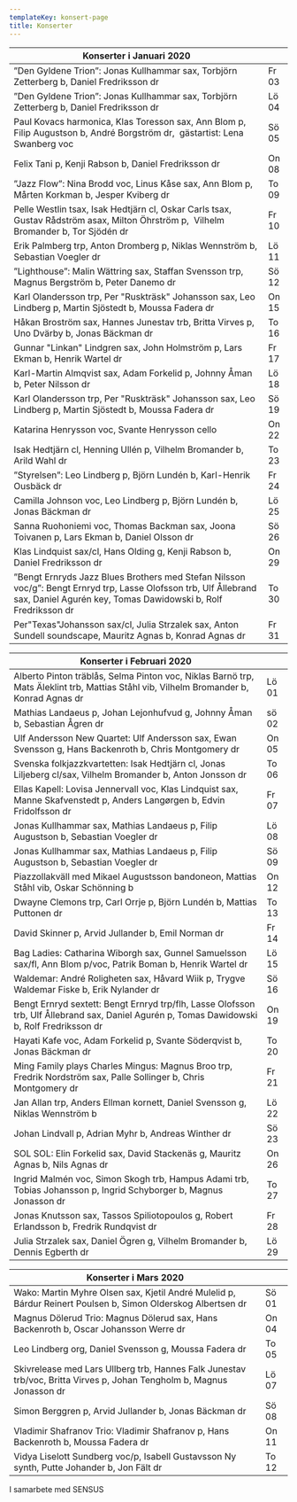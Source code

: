 ```yaml
---
templateKey: konsert-page
title: Konserter
---
```



| Konserter i Januari 2020                                                                                                                          |        |
| ------------------------------------------------------------------------------------------------------------------------------------------- | ------ |
| ”Den Gyldene Trion”: Jonas Kullhammar sax, Torbjörn Zetterberg b, Daniel Fredriksson dr                                                      | Fr 03  |
| ”Den Gyldene Trion”: Jonas Kullhammar sax, Torbjörn Zetterberg b, Daniel Fredriksson dr                                                      | Lö 04 |  
| Paul Kovacs harmonica, Klas Toresson sax, Ann Blom p, Filip Augustson b, André Borgström dr,  gästartist: Lena Swanberg voc| Sö 05  |
| Felix Tani p, Kenji Rabson b, Daniel Fredriksson dr| On 08 |
|”Jazz Flow”: Nina Brodd voc, Linus Kåse sax, Ann Blom p, Mårten Korkman b, Jesper Kviberg dr | To 09 | 
| Pelle Westlin tsax, Isak Hedtjärn cl, Oskar Carls tsax, Gustav Rådström asax, Milton Öhrström p,  Vilhelm Bromander b, Tor Sjödén dr| Fr 10 |
| Erik Palmberg trp, Anton Dromberg p, Niklas Wennström b, Sebastian Voegler dr | Lö 11 |
|”Lighthouse”: Malin Wättring sax, Staffan Svensson trp, Magnus Bergström b, Peter Danemo dr | Sö 12 |
| Karl Olandersson trp, Per "Ruskträsk" Johansson sax, Leo Lindberg p, Martin Sjöstedt b, Moussa Fadera dr | On 15 |
| Håkan Broström sax, Hannes Junestav trb, Britta Virves p, Uno Dvärby b, Jonas Bäckman dr | To 16 |
| Gunnar "Linkan" Lindgren sax, John Holmström p, Lars Ekman b, Henrik Wartel dr | Fr 17 |
| Karl-Martin Almqvist sax, Adam Forkelid p, Johnny Åman b, Peter Nilsson dr | Lö 18 |
| Karl Olandersson trp, Per "Ruskträsk" Johansson sax, Leo Lindberg p, Martin Sjöstedt b, Moussa Fadera dr | Sö 19 |
| Katarina Henrysson voc, Svante Henrysson cello | On 22 |
| Isak Hedtjärn cl, Henning Ullén p, Vilhelm Bromander b, Arild Wahl dr | To 23 |
| ”Styrelsen”: Leo Lindberg p, Björn Lundén b, Karl-Henrik Ousbäck dr | Fr 24 |
| Camilla Johnson voc, Leo Lindberg p, Björn Lundén b, Jonas Bäckman dr | Lö 25 |
| Sanna Ruohoniemi voc, Thomas Backman sax, Joona Toivanen p, Lars Ekman b, Daniel Olsson dr | Sö 26 |
| Klas Lindquist sax/cl, Hans Olding g, Kenji Rabson b, Daniel Fredriksson dr | On 29 |
| ”Bengt Ernryds Jazz Blues Brothers med Stefan Nilsson voc/g”: Bengt Ernryd trp, Lasse Olofsson trb, Ulf Ållebrand sax, Daniel Agurén key, Tomas Dawidowski b, Rolf Fredriksson dr | To 30 |
| Per"Texas"Johansson sax/cl, Julia Strzalek sax, Anton Sundell soundscape, Mauritz Agnas b, Konrad Agnas dr | Fr 31 | 

| Konserter i Februari 2020                                                                                                                          |        |
| ------------------------------------------------------------------------------------------------------------------------------------------- | ------ |
| Alberto Pinton träblås, Selma Pinton voc, Niklas Barnö trp, Mats Äleklint trb, Mattias Ståhl vib, Vilhelm Bromander b, Konrad Agnas dr | Lö 01 |
| Mathias Landaeus p, Johan Lejonhufvud g, Johnny Åman b, Sebastian Ågren dr | sö 02 |
|Ulf Andersson New Quartet: Ulf Andersson sax, Ewan Svensson g, Hans Backenroth b, Chris Montgomery dr | On 05 |
| Svenska folkjazzkvartetten: Isak Hedtjärn cl, Jonas Liljeberg cl/sax, Vilhelm Bromander b, Anton Jonsson dr | To 06 |
| Ellas Kapell: Lovisa Jennervall voc, Klas Lindquist sax, Manne Skafvenstedt p, Anders Langørgen b, Edvin Fridolfsson dr | Fr 07 |
|Jonas Kullhammar sax, Mathias Landaeus p, Filip Augustson b, Sebastian Voegler dr| Lö 08 |
|Jonas Kullhammar sax, Mathias Landaeus p, Filip Augustson b, Sebastian Voegler dr| Sö 09 |
|Piazzollakväll med Mikael Augustsson bandoneon, Mattias Ståhl vib, Oskar Schönning b | On 12 |
|Dwayne Clemons trp, Carl Orrje p, Björn Lundén b, Mattias Puttonen dr| To 13 |
| David Skinner p, Arvid Jullander b, Emil Norman dr | Fr 14 |
| Bag Ladies: Catharina Wiborgh sax, Gunnel Samuelsson sax/fl, Ann Blom p/voc, Patrik Boman b, Henrik Wartel dr | Lö 15 |
| Waldemar: André Roligheten sax, Håvard Wiik p, Trygve Waldemar Fiske b, Erik Nylander dr | Sö 16 |
| Bengt Ernryd sextett: Bengt Ernryd trp/flh, Lasse Olofsson trb, Ulf Ållebrand sax, Daniel Agurén p, Tomas Dawidowski b, Rolf Fredriksson dr | On 19 |
| Hayati Kafe voc, Adam Forkelid p, Svante Söderqvist b, Jonas Bäckman dr | To 20 |
|Ming Family plays Charles Mingus: Magnus Broo trp, Fredrik Nordström sax, Palle Sollinger b, Chris Montgomery dr | Fr 21 |
| Jan Allan trp, Anders Ellman kornett, Daniel Svensson g, Niklas Wennström b | Lö 22 |
| Johan Lindvall p, Adrian Myhr b, Andreas Winther dr | Sö 23 |
| SOL SOL: Elin Forkelid sax, David Stackenäs g, Mauritz Agnas b, Nils Agnas dr | On 26 |
| Ingrid Malmén voc, Simon Skogh trb, Hampus Adami trb, Tobias Johansson p, Ingrid Schyborger b, Magnus Jonasson dr | To 27 |
| Jonas Knutsson sax, Tassos Spiliotopoulos g, Robert Erlandsson b, Fredrik Rundqvist dr |Fr 28 |
| Julia Strzalek sax, Daniel Ögren g, Vilhelm Bromander b, Dennis Egberth dr | Lö 29 |  

| Konserter i Mars 2020                                                                                                                          |        |
| ------------------------------------------------------------------------------------------------------------------------------------------- | ------ |
| Wako: Martin Myhre Olsen sax, Kjetil André Mulelid p, Bárdur Reinert Poulsen b, Simon Olderskog Albertsen dr | Sö 01 |
| Magnus Dölerud Trio: Magnus Dölerud sax, Hans Backenroth b, Oscar Johansson Werre dr | On 04 | 
| Leo Lindberg org, Daniel Svensson g, Moussa Fadera dr | To 05 |
| Skivrelease med Lars Ullberg trb, Hannes Falk Junestav trb/voc, Britta Virves p, Johan Tengholm b, Magnus Jonasson dr  | Lö 07  |
| Simon Berggren p, Arvid Jullander b, Jonas Bäckman dr | Sö 08 |
| Vladimir Shafranov Trio: Vladimir Shafranov p, Hans Backenroth b, Moussa Fadera dr | On 11  |
| Vidya Liselott Sundberg voc/p, Isabell Gustavsson Ny synth, Putte Johander b, Jon Fält dr  | To 12 |


I samarbete med SENSUS 
